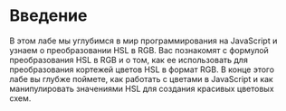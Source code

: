 # Введение

В этом лабе мы углубимся в мир программирования на JavaScript и узнаем о преобразовании HSL в RGB. Вас познакомят с формулой преобразования HSL в RGB и о том, как ее использовать для преобразования кортежей цветов HSL в формат RGB. В конце этого лабе вы глубже поймете, как работать с цветами в JavaScript и как манипулировать значениями HSL для создания красивых цветовых схем.
